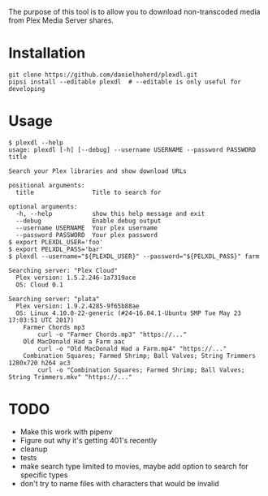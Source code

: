The purpose of this tool is to allow you to download non-transcoded media from Plex Media Server shares.

# Installation

```
git clone https://github.com/danielhoherd/plexdl.git
pipsi install --editable plexdl  # --editable is only useful for developing
```

# Usage

```
$ plexdl --help
usage: plexdl [-h] [--debug] --username USERNAME --password PASSWORD title

Search your Plex libraries and show download URLs

positional arguments:
  title                Title to search for

optional arguments:
  -h, --help           show this help message and exit
  --debug              Enable debug output
  --username USERNAME  Your plex username
  --password PASSWORD  Your plex password
$ export PLEXDL_USER='foo'
$ export PELXDL_PASS='bar'
$ plexdl --username="${PLEXDL_USER}" --password="${PELXDL_PASS}" farm

Searching server: "Plex Cloud"
  Plex version: 1.5.2.246-1a7319ace
  OS: Cloud 0.1

Searching server: "plata"
  Plex version: 1.9.2.4285-9f65b88ae
  OS: Linux 4.10.0-22-generic (#24~16.04.1-Ubuntu SMP Tue May 23 17:03:51 UTC 2017)
    Farmer Chords mp3
        curl -o "Farmer Chords.mp3" "https://..."
    Old MacDonald Had a Farm aac
        curl -o "Old MacDonald Had a Farm.mp4" "https://..."
    Combination Squares; Farmed Shrimp; Ball Valves; String Trimmers 1280x720 h264 ac3
        curl -o "Combination Squares; Farmed Shrimp; Ball Valves; String Trimmers.mkv" "https://..."
```

# TODO

- Make this work with pipenv
- Figure out why it's getting 401's recently
- cleanup
- tests
- make search type limited to movies, maybe add option to search for specific types
- don't try to name files with characters that would be invalid
